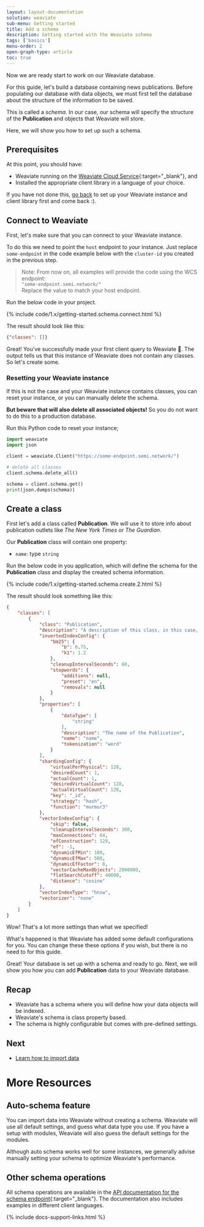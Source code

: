 ```yaml
---
layout: layout-documentation
solution: weaviate
sub-menu: Getting started
title: Add a schema
description: Getting started with the Weaviate schema
tags: ['basics']
menu-order: 2
open-graph-type: article
toc: true
---
```


Now we are ready start to work on our Weaviate database.

For this guide, let's build a database containing news publications. Before populating our database with data objects, we must first tell the database about the structure of the information to be saved. 

This is called a _schema_. In our case, our schema will specify the structure of the **Publication** and objects that Weaviate will store.

Here, we will show you how to set up such a schema.

## Prerequisites 

At this point, you should have: 
- Weaviate running on the [Weaviate Cloud Service](https://console.semi.technology){:target="_blank"}, and
- Installed the appropriate client library in a language of your choice. 

If you have not done this, [go back](./installation.html) to set up your Weaviate instance and client library first and come back :).

## Connect to Weaviate

First, let's make sure that you can connect to your Weaviate instance.

To do this we need to point the `host` endpoint to *your* instance. Just replace `some-endpoint` in the code example below with the `cluster-id` you created in the previous step.

> Note: From now on, all examples will provide the code using the WCS endpoint:<br/> `"some-endpoint.semi.network/"`<br/>Replace the value to match your host endpoint.

Run the below code in your project.

{% include code/1.x/getting-started.schema.connect.html %}

The result should look like this:

```json
{"classes": []}
```

Great! You've successfully made your first client query to Weaviate 🎉. The output tells us that this instance of Weaviate does not contain any classes. So let's create some.

### Resetting your Weaviate instance
If this is not the case and your Weaviate instance contains classes, you can reset your instance, or you can manually delete the schema.

**But beware that will also delete all associated objects!** So you do not want to do this to a production database. 

Run this Python code to reset your instance;

```python
import weaviate
import json

client = weaviate.Client("https://some-endpoint.semi.network/")

# delete all classes
client.schema.delete_all()

schema = client.schema.get()
print(json.dumps(schema))
```

## Create a class

First let's add a class called **Publication**. We will use it to store info about publication outlets like *The New York Times* or *The Guardian*.

Our **Publication** class will contain one property:
* `name`: type `string`

Run the below code in you application, which will define the schema for the **Publication** class and display the created schema information.

{% include code/1.x/getting-started.schema.create.2.html %}

The result should look something like this:

```json
{
    "classes": [
        {
            "class": "Publication",
            "description": "A description of this class, in this case, it's about publications",
            "invertedIndexConfig": {
                "bm25": {
                    "b": 0.75,
                    "k1": 1.2
                },
                "cleanupIntervalSeconds": 60,
                "stopwords": {
                    "additions": null,
                    "preset": "en",
                    "removals": null
                }
            },
            "properties": [
                {
                    "dataType": [
                        "string"
                    ],
                    "description": "The name of the Publication",
                    "name": "name",
                    "tokenization": "word"
                }
            ],
            "shardingConfig": {
                "virtualPerPhysical": 128,
                "desiredCount": 1,
                "actualCount": 1,
                "desiredVirtualCount": 128,
                "actualVirtualCount": 128,
                "key": "_id",
                "strategy": "hash",
                "function": "murmur3"
            },
            "vectorIndexConfig": {
                "skip": false,
                "cleanupIntervalSeconds": 300,
                "maxConnections": 64,
                "efConstruction": 128,
                "ef": -1,
                "dynamicEfMin": 100,
                "dynamicEfMax": 500,
                "dynamicEfFactor": 8,
                "vectorCacheMaxObjects": 2000000,
                "flatSearchCutoff": 40000,
                "distance": "cosine"
            },
            "vectorIndexType": "hnsw",
            "vectorizer": "none"
        }
    ]
}
```

Wow! That's a lot more settings than what we specified!

What's happened is that Weaviate has added some default configurations for you. You can change these these options if you wish, but there is no need to for this guide.

Great! Your database is set up with a schema and ready to go. Next, we will show you how you can add **Publication** data to your Weaviate database.

## Recap

* Weaviate has a schema where you will define how your data objects will be indexed.
* Weaviate's schema is class property based.
* The schema is highly configurable but comes with pre-defined settings.

## Next

* [Learn how to import data](./import.html)

# More Resources

## Auto-schema feature

You can import data into Weaviate without creating a schema. Weaviate will use all default settings, and guess what data type you use. If you have a setup with modules, Weaviate will also guess the default settings for the modules.

Although auto schema works well for some instances, we generally advise manually setting your schema to optimize Weaviate's performance.

## Other schema operations

All schema operations are available in the [API documentation for the schema endpoint](../restful-api-references/schema.html){:target="_blank"}. The documentation also includes examples in different client languages.

{% include docs-support-links.html %}
